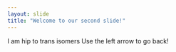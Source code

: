 ```yaml
---
layout: slide
title: "Welcome to our second slide!"
---
```

I am hip to trans isomers 
Use the left arrow to go back!